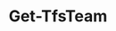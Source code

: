 ﻿---
title: Get-TfsTeam
breadcrumbs: [ "Team" ]
parent: "Team"
description: "Gets information about one or more teams."
remarks: 
parameterSets: 
  "_All_": [ Collection, Current, Default, IncludeSettings, Project, QueryMembership, Team ] 
  "Get by team":  
    Team: 
      type: "object"  
      position: "0"  
    Collection: 
      type: "object"  
    IncludeSettings: 
      type: "SwitchParameter"  
    Project: 
      type: "object"  
    QueryMembership: 
      type: "SwitchParameter"  
  "Get current":  
    Current: 
      type: "SwitchParameter"  
      required: true  
    IncludeSettings: 
      type: "SwitchParameter"  
    QueryMembership: 
      type: "SwitchParameter"  
  "Get default team":  
    Default: 
      type: "SwitchParameter"  
      required: true  
    IncludeSettings: 
      type: "SwitchParameter"  
    QueryMembership: 
      type: "SwitchParameter" 
parameters: 
  - name: "Team" 
    description: "Specifies the team to return. Accepted values are its name, its ID, or a Microsoft.TeamFoundation.Core.WebApi.WebApiTeam object. Wildcards are supported. When omitted, all teams in the given team project are returned." 
    globbing: false 
    position: 0 
    type: "object" 
    aliases: [ Name ] 
    defaultValue: "*" 
  - name: "Name" 
    description: "Specifies the team to return. Accepted values are its name, its ID, or a Microsoft.TeamFoundation.Core.WebApi.WebApiTeam object. Wildcards are supported. When omitted, all teams in the given team project are returned.This is an alias of the Team parameter." 
    globbing: false 
    position: 0 
    type: "object" 
    aliases: [ Name ] 
    defaultValue: "*" 
  - name: "QueryMembership" 
    description: "Get team members (fills the Members property with a list of Microsoft.VisualStudio.Services.WebApi.TeamMember objects). When omitted, only basic team information (such as name, description and ID) are returned." 
    globbing: false 
    type: "SwitchParameter" 
    defaultValue: "False" 
  - name: "IncludeSettings" 
    description: "Gets the team's backlog settings (fills the Settings property with a Microsoft.TeamFoundation.Work.WebApi.TeamSetting object)" 
    globbing: false 
    type: "SwitchParameter" 
    defaultValue: "False" 
  - name: "Project" 
    description: "Specifies the name of the Team Project, its ID (a GUID), or a Microsoft.TeamFoundation.Core.WebApi.TeamProject object to connect to. When omitted, it defaults to the connection set by Connect-TfsTeamProject (if any). For more details, see the Get-TfsTeamProject cmdlet." 
    globbing: false 
    pipelineInput: "true (ByValue)" 
    type: "object" 
  - name: "Collection" 
    description: "Specifies the URL to the Team Project Collection or Azure DevOps Organization to connect to, a TfsTeamProjectCollection object (Windows PowerShell only), or a VssConnection object. You can also connect to an Azure DevOps Services organizations by simply providing its name instead of the full URL. For more details, see the Get-TfsTeamProjectCollection cmdlet. When omitted, it defaults to the connection set by Connect-TfsTeamProjectCollection (if any)." 
    globbing: false 
    type: "object" 
  - name: "Current" 
    description: "Returns the team specified in the last call to Connect-TfsTeam (i.e. the \"current\" team)" 
    required: true 
    globbing: false 
    type: "SwitchParameter" 
    defaultValue: "False" 
  - name: "Default" 
    description: "Returns the default team in the given team project." 
    required: true 
    globbing: false 
    type: "SwitchParameter" 
    defaultValue: "False"
inputs: 
  - type: "System.Object" 
    description: "Specifies the name of the Team Project, its ID (a GUID), or a Microsoft.TeamFoundation.Core.WebApi.TeamProject object to connect to. When omitted, it defaults to the connection set by Connect-TfsTeamProject (if any). For more details, see the Get-TfsTeamProject cmdlet."
outputs: 
  - type: "Microsoft.TeamFoundation.Core.WebApi.WebApiTeam" 
    description: 
notes: 
relatedLinks: 
  - text: "Online Version:" 
    uri: "https://tfscmdlets.dev/Cmdlets/Team/Get-TfsTeam"
aliases: 
examples: 
---
